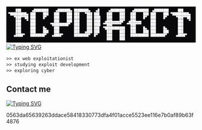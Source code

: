 ![ASCII](./ascii-art-text.png)
[![Typing SVG](https://readme-typing-svg.demolab.com?font=Mono&pause=1000&color=9A71F7&width=435&lines=CTFs+%26+exploit+development)](https://git.io/typing-svg)

```
>> ex web exploitationist
>> studying exploit development
>> exploring cyber
```
## Contact me
[![Typing SVG](https://readme-typing-svg.demolab.com?font=Mono&size=16&pause=1000&color=F7F7F7&width=435&lines=%24+cat+session.txt)](https://git.io/typing-svg)

0563da65639263ddace58418330773dfa4f01acce5523ee116e7b0af89b63f4876
